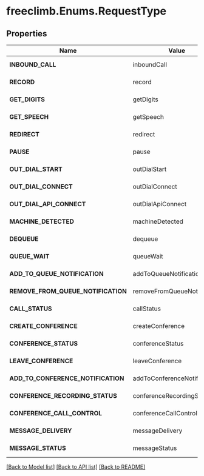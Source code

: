 # freeclimb.Enums.RequestType

## Properties

Name | Value | Notes
------------ | ------------- | -------------
**INBOUND_CALL** | inboundCall | Represented in C# as 1
**RECORD** | record | Represented in C# as 2
**GET_DIGITS** | getDigits | Represented in C# as 3
**GET_SPEECH** | getSpeech | Represented in C# as 4
**REDIRECT** | redirect | Represented in C# as 5
**PAUSE** | pause | Represented in C# as 6
**OUT_DIAL_START** | outDialStart | Represented in C# as 7
**OUT_DIAL_CONNECT** | outDialConnect | Represented in C# as 8
**OUT_DIAL_API_CONNECT** | outDialApiConnect | Represented in C# as 9
**MACHINE_DETECTED** | machineDetected | Represented in C# as 10
**DEQUEUE** | dequeue | Represented in C# as 11
**QUEUE_WAIT** | queueWait | Represented in C# as 12
**ADD_TO_QUEUE_NOTIFICATION** | addToQueueNotification | Represented in C# as 13
**REMOVE_FROM_QUEUE_NOTIFICATION** | removeFromQueueNotification | Represented in C# as 14
**CALL_STATUS** | callStatus | Represented in C# as 15
**CREATE_CONFERENCE** | createConference | Represented in C# as 16
**CONFERENCE_STATUS** | conferenceStatus | Represented in C# as 17
**LEAVE_CONFERENCE** | leaveConference | Represented in C# as 18
**ADD_TO_CONFERENCE_NOTIFICATION** | addToConferenceNotification | Represented in C# as 19
**CONFERENCE_RECORDING_STATUS** | conferenceRecordingStatus | Represented in C# as 20
**CONFERENCE_CALL_CONTROL** | conferenceCallControl | Represented in C# as 21
**MESSAGE_DELIVERY** | messageDelivery | Represented in C# as 22
**MESSAGE_STATUS** | messageStatus | Represented in C# as 23

[[Back to Model list]](../README.md#documentation-for-models) [[Back to API list]](../README.md#documentation-for-api-endpoints) [[Back to README]](../README.md)

